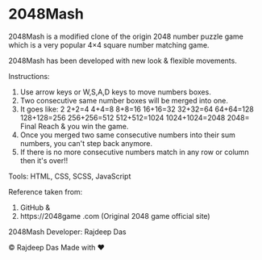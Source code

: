 # 2048Mash
2048Mash is a modified clone of the origin 2048 number puzzle game which is a very popular 4×4 square number matching game.

2048Mash has been developed with new look & flexible movements.

Instructions: 
1. Use arrow keys or W,S,A,D keys to move numbers boxes.
2. Two consecutive same number boxes will be merged into one.
3. It goes like:
2
2+2=4
4+4=8
8+8=16
16+16=32
32+32=64
64+64=128
128+128=256
256+256=512
512+512=1024
1024+1024=2048
2048= Final Reach & you win the game.
4. Once you merged two same consecutive numbers into their sum numbers, you can't step back anymore. 
5. If there is no more consecutive numbers match in any row or column then it's over!!

Tools:
HTML, CSS, SCSS, JavaScript

Reference taken from:

1. GitHub & 
2. https://2048game .com (Original 2048 game official site)


2048Mash Developer: Rajdeep Das

&copy; Rajdeep Das
Made with ❤
